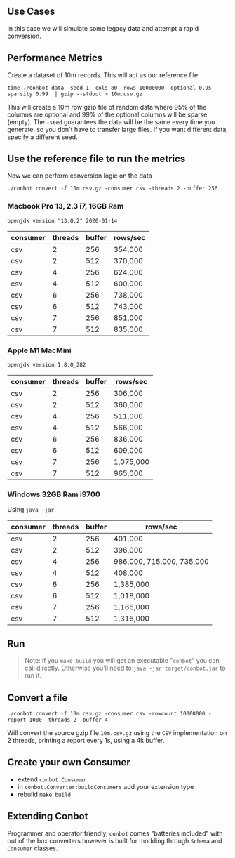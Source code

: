 ## Use Cases

In this case we will simulate some legacy data and attempt a rapid conversion.

## Performance Metrics

Create a dataset of 10m records. This will act as our reference file.

	time ./conbot data -seed 1 -cols 80 -rows 10000000 -optional 0.95 -sparsity 0.99  | gzip --stdout > 10m.csv.gz

This will create a 10m row gzip file of random data where 95% of the columns are optional and 99% of the optional columns will be sparse (empty).  The `-seed` guarantees the data will be the same every time you generate, so you don't have to transfer large files.  If you want different data, specify a different seed.

## Use the reference file to run the metrics

Now we can perform conversion logic on the data

	./conbot convert -f 10m.csv.gz -consumer csv -threads 2 -buffer 256

### Macbook Pro 13, 2.3 i7, 16GB Ram

`openjdk version "13.0.2" 2020-01-14`

consumer|threads|buffer|rows/sec
--------|--------|------|-------
csv|2|256|354,000
csv|2|512|370,000
csv|4|256|624,000
csv|4|512|600,000
csv|6|256|738,000
csv|6|512|743,000
csv|7|256|851,000
csv|7|512|835,000

### Apple M1 MacMini

`openjdk version 1.8.0_282`

consumer|threads|buffer|rows/sec
--------|--------|------|-------
csv|2|256|306,000
csv|2|512|360,000
csv|4|256|511,000
csv|4|512|566,000
csv|6|256|836,000
csv|6|512|609,000
csv|7|256|1,075,000
csv|7|512|965,000


### Windows 32GB Ram i9700

Using `java -jar`

consumer|threads|buffer|rows/sec
--------|--------|------|-------
csv|2|256|401,000
csv|2|512|396,000
csv|4|256|986,000, 715,000, 735,000
csv|4|512|408,000
csv|6|256|1,385,000
csv|6|512|1,018,000
csv|7|256|1,166,000
csv|7|512|1,316,000

## Run

> Note: if you `make build` you will get an executable "`conbot`" you can call directly.  Otherwise you'll need to `java -jar target/conbot.jar` to run it.

## Convert a file

	./conbot convert -f 10m.csv.gz -consumer csv -rowcount 10000000 -report 1000 -threads 2 -buffer 4

Will convert the source gzip file `10m.csv.gz` using the `CSV` implementation on 2 threads, printing a report every 1s, using a 4k buffer.

## Create your own Consumer

- extend `conbot.Consumer`
- in `conbot.Converter:buildConsumers` add your extension type
- rebuild `make build`


## Extending Conbot
Programmer and operator friendly, `conbot` comes "batteries included" with out of the box converters
however is built for modding through `Schema` and `Consumer` classes.


